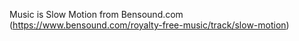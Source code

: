 Music is Slow Motion from Bensound.com (https://www.bensound.com/royalty-free-music/track/slow-motion)
